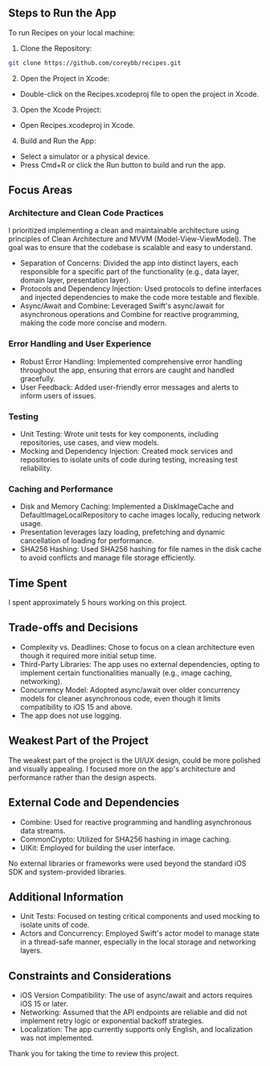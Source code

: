 ## Steps to Run the App

To run Recipes on your local machine:

1. Clone the Repository:
```bash
git clone https://github.com/coreybb/recipes.git
```

2. Open the Project in Xcode:
- Double-click on the Recipes.xcodeproj file to open the project in Xcode.

3. Open the Xcode Project:
- Open Recipes.xcodeproj in Xcode.

4. Build and Run the App:
- Select a simulator or a physical device.
- Press Cmd+R or click the Run button to build and run the app.

## Focus Areas

### Architecture and Clean Code Practices

I prioritized implementing a clean and maintainable architecture using principles of Clean Architecture and MVVM (Model-View-ViewModel). The goal was to ensure that the codebase is scalable and easy to understand.

- Separation of Concerns: Divided the app into distinct layers, each responsible for a specific part of the functionality (e.g., data layer, domain layer, presentation layer).
- Protocols and Dependency Injection: Used protocols to define interfaces and injected dependencies to make the code more testable and flexible.
- Async/Await and Combine: Leveraged Swift's async/await for asynchronous operations and Combine for reactive programming, making the code more concise and modern.

### Error Handling and User Experience

- Robust Error Handling: Implemented comprehensive error handling throughout the app, ensuring that errors are caught and handled gracefully.
- User Feedback: Added user-friendly error messages and alerts to inform users of issues.

### Testing

- Unit Testing: Wrote unit tests for key components, including repositories, use cases, and view models.
- Mocking and Dependency Injection: Created mock services and repositories to isolate units of code during testing, increasing test reliability.

### Caching and Performance

- Disk and Memory Caching: Implemented a DiskImageCache and DefaultImageLocalRepository to cache images locally, reducing network usage.
- Presentation leverages lazy loading, prefetching and dynamic cancellation of loading for performance.
- SHA256 Hashing: Used SHA256 hashing for file names in the disk cache to avoid conflicts and manage file storage efficiently.

## Time Spent

I spent approximately 5 hours working on this project. 

## Trade-offs and Decisions

- Complexity vs. Deadlines: Chose to focus on a clean architecture even though it required more initial setup time.
- Third-Party Libraries: The app uses no external dependencies, opting to implement certain functionalities manually (e.g., image caching, networking).
- Concurrency Model: Adopted async/await over older concurrency models for cleaner asynchronous code, even though it limits compatibility to iOS 15 and above.
- The app does not use logging.

## Weakest Part of the Project

The weakest part of the project is the UI/UX design, could be more polished and visually appealing. I focused more on the app's architecture and performance rather than the design aspects.

## External Code and Dependencies

- Combine: Used for reactive programming and handling asynchronous data streams.
- CommonCrypto: Utilized for SHA256 hashing in image caching.
- UIKit: Employed for building the user interface.

No external libraries or frameworks were used beyond the standard iOS SDK and system-provided libraries.

## Additional Information

- Unit Tests: Focused on testing critical components and used mocking to isolate units of code.
- Actors and Concurrency: Employed Swift's actor model to manage state in a thread-safe manner, especially in the local storage and networking layers.

## Constraints and Considerations

- iOS Version Compatibility: The use of async/await and actors requires iOS 15 or later.
- Networking: Assumed that the API endpoints are reliable and did not implement retry logic or exponential backoff strategies.
- Localization: The app currently supports only English, and localization was not implemented.

Thank you for taking the time to review this project.
